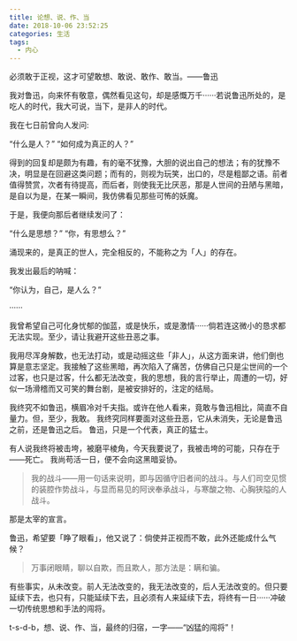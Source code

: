 ```yaml
---
title: 论想、说、作、当
date: 2018-10-06 23:52:25
categories: 生活
tags:
  - 内心
---
```


必须敢于正视，这才可望敢想、敢说、敢作、敢当。——鲁迅
<!--more-->

我对鲁迅，向来怀有敬意，偶然看见这句，却是感慨万千······若说鲁迅所处的，是吃人的时代，我大可说，当下，是非人的时代。

我在七日前曾向人发问:

“什么是人？”
“如何成为真正的人？”

得到的回复却是颇为有趣，有的毫不犹豫，大胆的说出自己的想法；有的犹豫不决，明显是在回避这类问题；而有的，则视为玩笑，出口的，尽是粗鄙之语。前者值得赞赏，次者有待提高，而后者，则使我无比厌恶，那是人世间的丑陋与黑暗，是自以为是，在某一瞬间，我仿佛看见那些可怖的妖魔。

于是，我便向那后者继续发问了：

“什么是思想？”
“你，有思想么？”

涌现来的，是真正的世人，完全相反的，不能称之为「人」的存在。

我发出最后的呐喊：

“你认为，自己，是人么？”

······

我曾希望自己可化身忧郁的伽蓝，或是快乐，或是激情······倘若连这微小的恳求都无法实现。至少，请让我避开这些丑恶之事。

我用尽浑身解数，也无法打动，或是动摇这些「非人」，从这方面来讲，他们倒也算是意志坚定。我接触了这些黑暗，再次陷入了痛苦，仿佛自己只是尘世间的一个过客，也只是过客，什么都无法改变，我的思想，我的言行举止，周遭的一切，好似一场滑稽而又可笑的舞台剧，是被安排好的，注定的结局。

我终究不如鲁迅，横眉冷对千夫指。或许在他人看来，竟敢与鲁迅相比，简直不自量力。但，至少，我敢。
我终究同样要面对这些丑恶，它从未消失，无论是鲁迅之前，还是鲁迅之后。
鲁迅，只是一个代表，真正的猛士。

有人说我终将被击垮，被磨平棱角，今天我要说了，我被击垮的可能，只存在于——死亡。
我尚苟活一日，便不会向这黑暗妥协。

> 我的战斗——用一句话来说明，即与因循守旧者间的战斗。与人们司空见惯的装腔作势战斗，与显而易见的阿谀奉承战斗，与寒酸之物、心胸狭隘的人战斗。

那是太宰的宣言。

鲁迅，希望要「睁了眼看」，他又说了：倘使并正视而不敢，此外还能成什么气候？
> 万事闭眼睛，聊以自欺，而且欺人，那方法是：瞒和骗。

有些事实，从未改变。前人无法改变的，我无法改变的，后人无法改变的。但只要延续下去，也只有，只能延续下去，且必须有人来延续下去，将终有一日······冲破一切传统思想和手法的闯将。

t-s-d-b，想、说、作、当，最终的归宿，一字——“凶猛的闯将”！
